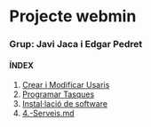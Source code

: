 # Projecte webmin
### Grup: Javi Jaca i Edgar Pedret
#### ÍNDEX
1. [Crear i Modificar Usaris](Crear-i-modificar-usuaris.md)
2. [Programar Tasques](2.-Programar-tasques.md)
3. [Instal·lació de software](3.-Instal·lació-de-software.md)
4. [4.-Serveis.md](4.-Serveis.md)
